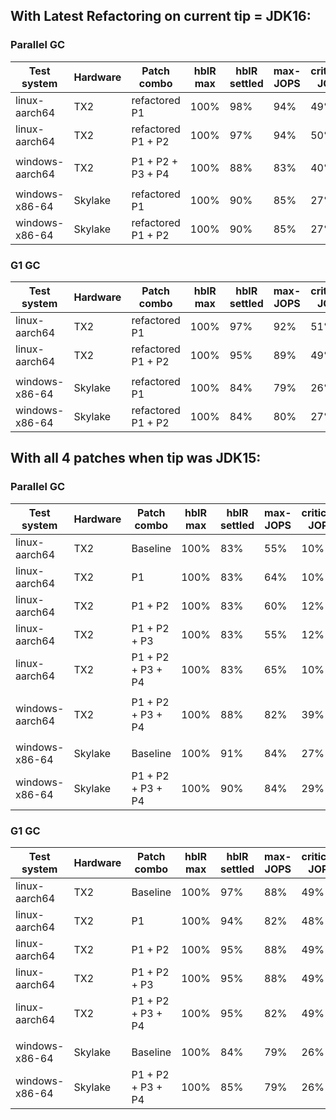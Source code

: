 ## With Latest Refactoring on current tip = JDK16:
### Parallel GC
|Test system  | Hardware | Patch combo| hbIR max | hbIR settled | max-JOPS  |  critical-JOPS|
|--|--|--|--|--|--|--|
| linux-aarch64  | TX2 | refactored P1  | 100% |	98%	| 94%	| 49% |  
| linux-aarch64  | TX2 | refactored P1 + P2 |  100% |	97%	| 94%	| 50%  |  
||||||||
| windows-aarch64  | TX2 | P1 + P2 + P3 + P4 |  100% |	88%	| 83%	| 40%  | 
||||||||
| windows-x86-64  | Skylake | refactored P1 |  100% |	90%	| 85%	| 27%  |  
| windows-x86-64  | Skylake | refactored P1 + P2 | 100% |	90%	| 85%	| 27% |

### G1 GC
|Test system  | Hardware | Patch combo| hbIR max | hbIR settled | max-JOPS  |  critical-JOPS|
|--|--|--|--|--|--|--|
| linux-aarch64  | TX2 | refactored P1  | 100% |	97%	| 92%	| 51% |  
| linux-aarch64  | TX2 | refactored P1 + P2 |  100% |	95%	| 89%	| 49%  |  
||||||||
| windows-x86-64  | Skylake | refactored P1 |  100% |	84%	| 79%	| 26%  |  
| windows-x86-64  | Skylake | refactored P1 + P2 | 100% |	84%	| 80%	| 27% |

## With all 4 patches when tip was JDK15:

### Parallel GC
|Test system  | Hardware | Patch combo| hbIR max | hbIR settled | max-JOPS  |  critical-JOPS|
|--|--|--|--|--|--|--|
| linux-aarch64  | TX2 | Baseline | 100% |	83%	| 55%	| 10% |
| linux-aarch64  | TX2 | P1 | 100% |	83%	| 64%	| 10% |  
| linux-aarch64  | TX2 | P1 + P2 |  100% |	83%	| 60%	| 12%  |  
| linux-aarch64  | TX2 | P1 + P2 + P3 |  100% |	83%	| 55%	| 12%  | 
| linux-aarch64  | TX2 | P1 + P2 + P3 + P4 |  100% |	83%	| 65%	| 10%  | 
||||||||
| windows-aarch64  | TX2 | P1 + P2 + P3 + P4 |  100% |	88%	| 82%	| 39%  | 
||||||||
| windows-x86-64  | Skylake | Baseline |  100% |	91%	| 84%	| 27%  |  
| windows-x86-64  | Skylake | P1 + P2 + P3 + P4 | 100% |	90%	| 84%	| 29% |

### G1 GC
|Test system  | Hardware | Patch combo| hbIR max | hbIR settled | max-JOPS  |  critical-JOPS|
|--|--|--|--|--|--|--|
| linux-aarch64  | TX2 | Baseline | 100% |	97%	| 88%	| 49% |
| linux-aarch64  | TX2 | P1 | 100% |	94%	| 82%	| 48% |  
| linux-aarch64  | TX2 | P1 + P2 |  100% |	95%	| 88%	| 49%  |  
| linux-aarch64  | TX2 | P1 + P2 + P3 |  100% |	95%	| 88%	| 49%  |
| linux-aarch64  | TX2 | P1 + P2 + P3 + P4|  100% |	95%	| 82%	| 49%  | 
||||||||
| windows-x86-64  | Skylake | Baseline |  100% |	84%	| 79%	| 26%  |  
| windows-x86-64  | Skylake | P1 + P2 + P3 + P4 | 100% |	85%	| 79%	| 26%  |

